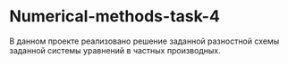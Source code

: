 # Numerical-methods-task-4
В данном проекте реализовано решение заданной разностной схемы заданной системы уравнений в частных производных.
